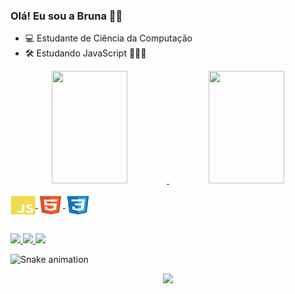 ### Olá! Eu sou a Bruna 👋🏻

- 💻 Estudante de Ciência da Computação 
- 🛠 Estudando JavaScript 👩🏻‍💻

<div align="center">
  <a href="https://github.com/brunakarina">
  <img
    height="180em"
    width="49%"
    src="https://github-readme-stats.vercel.app/api?username=brunakarina&show_icons=true&theme=dracula&include_all_commits=true&count_private=true"
  />
  <img
    height="180em"
    width="49%"
    src="https://github-readme-stats.vercel.app/api/top-langs/?username=brunakarina&layout=compact&langs_count=7&theme=dracula"
  />
</div>

<div style="display: inline_block"><br>
  <img
    align="center"
    alt="bruna-Js"
    height="30"
    width="40"
    src="https://raw.githubusercontent.com/devicons/devicon/master/icons/javascript/javascript-plain.svg"
  >
  <img
    align="center"
    alt="bruna-HTML"
    height="30"
    width="40"
    src="https://raw.githubusercontent.com/devicons/devicon/master/icons/html5/html5-original.svg"
  />
  <img
    align="center"
    alt="bruna-CSS"
    height="30"
    width="40"
    src="https://raw.githubusercontent.com/devicons/devicon/master/icons/css3/css3-original.svg"
  >
</div>


##

<div>
  <a href="mailto:brubskarina@gmail.com" target="_blank">
    <img
      src="https://img.shields.io/badge/Gmail-D14836?style=for-the-badge&logo=gmail&logoColor=white"
    >
  </a>
  <a href="https://www.linkedin.com/in/brunakarina/" target="_blank">
    <img
      src="https://img.shields.io/badge/-LinkedIn-%230077B5?style=for-the-badge&logo=linkedin&logoColor=white"
      target="_blank"
    >
  </a>
  <a href="https://myanimelist.net/profile/brunakarina" target="_blank">
    <img
      src="https://img.shields.io/badge/Myanimelist-2E51A2?style=for-the-badge&logo=myanimelist&logoColor=white"
      target="_blank"
    >
  </a>
</div>
  
   ![Snake animation](https://github.com/brunakarina/brunakarina/blob/output/github-contribution-grid-snake.svg)
   
 <div align="center">
 <img src="https://user-images.githubusercontent.com/88801243/194090994-a04a08e9-89ea-48bb-9fb8-b09e47273f05.gif"/>
 </div>
